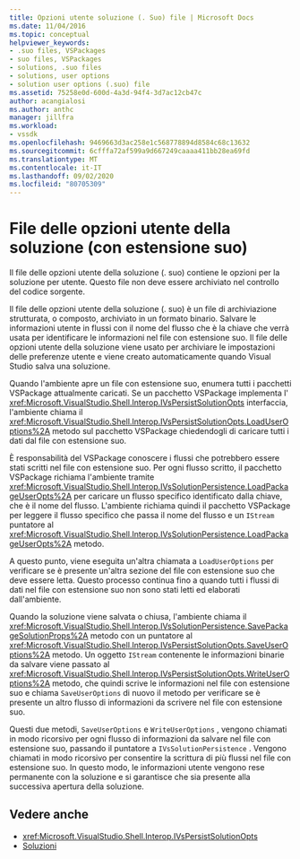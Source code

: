 ```yaml
---
title: Opzioni utente soluzione (. Suo) file | Microsoft Docs
ms.date: 11/04/2016
ms.topic: conceptual
helpviewer_keywords:
- .suo files, VSPackages
- suo files, VSPackages
- solutions, .suo files
- solutions, user options
- solution user options (.suo) file
ms.assetid: 75258e0d-600d-4a3d-94f4-3d7ac12cb47c
author: acangialosi
ms.author: anthc
manager: jillfra
ms.workload:
- vssdk
ms.openlocfilehash: 9469663d3ac258e1c568778894d8584c68c13632
ms.sourcegitcommit: 6cfffa72af599a9d667249caaaa411bb28ea69fd
ms.translationtype: MT
ms.contentlocale: it-IT
ms.lasthandoff: 09/02/2020
ms.locfileid: "80705309"
---
```

# <a name="solution-user-options-suo-file"></a>File delle opzioni utente della soluzione (con estensione suo)
Il file delle opzioni utente della soluzione (. suo) contiene le opzioni per la soluzione per utente. Questo file non deve essere archiviato nel controllo del codice sorgente.

 Il file delle opzioni utente della soluzione (. suo) è un file di archiviazione strutturata, o composto, archiviato in un formato binario. Salvare le informazioni utente in flussi con il nome del flusso che è la chiave che verrà usata per identificare le informazioni nel file con estensione suo. Il file delle opzioni utente della soluzione viene usato per archiviare le impostazioni delle preferenze utente e viene creato automaticamente quando Visual Studio salva una soluzione.

 Quando l'ambiente apre un file con estensione suo, enumera tutti i pacchetti VSPackage attualmente caricati. Se un pacchetto VSPackage implementa l' <xref:Microsoft.VisualStudio.Shell.Interop.IVsPersistSolutionOpts> interfaccia, l'ambiente chiama il <xref:Microsoft.VisualStudio.Shell.Interop.IVsPersistSolutionOpts.LoadUserOptions%2A> metodo sul pacchetto VSPackage chiedendogli di caricare tutti i dati dal file con estensione suo.

 È responsabilità del VSPackage conoscere i flussi che potrebbero essere stati scritti nel file con estensione suo. Per ogni flusso scritto, il pacchetto VSPackage richiama l'ambiente tramite <xref:Microsoft.VisualStudio.Shell.Interop.IVsSolutionPersistence.LoadPackageUserOpts%2A> per caricare un flusso specifico identificato dalla chiave, che è il nome del flusso. L'ambiente richiama quindi il pacchetto VSPackage per leggere il flusso specifico che passa il nome del flusso e un `IStream` puntatore al <xref:Microsoft.VisualStudio.Shell.Interop.IVsSolutionPersistence.LoadPackageUserOpts%2A> metodo.

 A questo punto, viene eseguita un'altra chiamata a `LoadUserOptions` per verificare se è presente un'altra sezione del file con estensione suo che deve essere letta. Questo processo continua fino a quando tutti i flussi di dati nel file con estensione suo non sono stati letti ed elaborati dall'ambiente.

 Quando la soluzione viene salvata o chiusa, l'ambiente chiama il <xref:Microsoft.VisualStudio.Shell.Interop.IVsSolutionPersistence.SavePackageSolutionProps%2A> metodo con un puntatore al <xref:Microsoft.VisualStudio.Shell.Interop.IVsPersistSolutionOpts.SaveUserOptions%2A> metodo. Un oggetto `IStream` contenente le informazioni binarie da salvare viene passato al <xref:Microsoft.VisualStudio.Shell.Interop.IVsPersistSolutionOpts.WriteUserOptions%2A> metodo, che quindi scrive le informazioni nel file con estensione suo e chiama `SaveUserOptions` di nuovo il metodo per verificare se è presente un altro flusso di informazioni da scrivere nel file con estensione suo.

 Questi due metodi, `SaveUserOptions` e `WriteUserOptions` , vengono chiamati in modo ricorsivo per ogni flusso di informazioni da salvare nel file con estensione suo, passando il puntatore a `IVsSolutionPersistence` . Vengono chiamati in modo ricorsivo per consentire la scrittura di più flussi nel file con estensione suo. In questo modo, le informazioni utente vengono rese permanente con la soluzione e si garantisce che sia presente alla successiva apertura della soluzione.

## <a name="see-also"></a>Vedere anche
- <xref:Microsoft.VisualStudio.Shell.Interop.IVsPersistSolutionOpts>
- [Soluzioni](../../extensibility/internals/solutions-overview.md)
